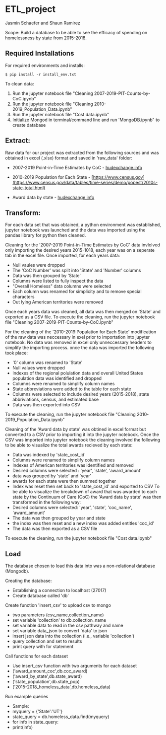 # ETL_project

Jasmin Schaefer and Shaun Ramirez

Scope: Build a database to be able to see the efficacy of spending on homelessness by state from 2015-2018. 

## Required Installations ##
For required environments and installs:

    $ pip install -r install_env.txt

To clean data:

1. Run the jupyter notebook file "Cleaning 2007-2019-PIT-Counts-by-CoC.ipynb"
2. Run the jupyter notebook file "Cleaning 2010-2019_Population_Data.ipynb"
3. Run the jupyter notebook file "Cost data.ipynb"
4. Initialize Mongod in terminal/command line and run 'MongoDB.ipynb" to create database

## Extract: ##
Raw data for our project was extracted from the following sources and was obtained in excel (.xlsx) format and saved in 'raw_data' folder:

* 2007-2019 Point-in-Time Estimates by CoC - [hudexchange.info](https://www.hudexchange.info/resource/5948/2019-ahar-part-1-pit-estimates-of-homelessness-in-the-us/)

* 2010-2019 Population for Each State - [https://www.census.gov](https://www.census.gov/data/tables/time-series/demo/popest/2010s-state-total.html)

* Award data by state - [hudexchange.info](https://www.hudexchange.info/grantees/allocations-awards)

## Transform: ##
For each data set that was obtained, a python environment was established, jupyter notebook was launched and the data was imported using the pandas library for python then cleaned. 

Cleaning for the '2007-2019 Point-in-Time Estimates by CoC' data invlolved only importing the desired years 2015-1018, each year was on a seperate tab in the excel file. Once imported, for each years data:
* Null vaules were dropped
* The 'CoC Number' was split into 'State' and 'Number' columns
* Data was then grouped by 'State'
* Columns were listed to fully inspect the data
* "Overall Homeless" data columns were selected
* Each column was renamed for simplicity and to remove special characters
* Out lying American territories were removed

Once each years data was cleaned, all data was then merged on 'State' and exported as a CSV file. To execute the cleaning, run the jupyter notebook file "Cleaning 2007-2019-PIT-Counts-by-CoC.ipynb"

For the cleaning of the '2010-2019 Population for Each State' modification of the raw data was neccessary in exel prior to importation into jupyter notebook. No data was removed in excel only unneccessary headers to simplify the importing process. once the data was imported the following took place:
* '0' column was renamed to 'State'
* Null values were dropped
* Indexes of the regional polulation data and overall United States population data was identified and dropped
* Columns were renamed to simplify column names
* State abbreviations were added to the table for each state
* Columns were selected to include desired years (2015-2018), state abbriviations, census, and estimated base
* Data was then exported into CSV

To execute the cleaning, run the jupyter notebook file "Cleaning 2010-2019_Population_Data.ipynb"

Cleaning of the 'Award data by state' was obtined in excel format but converted to a CSV prior to importing it into the jupyter notebook. Once the CSV was imported into jupyter notebook the cleaning involved the following to be able to visualize the total awards recieved by each state:
* Data was indexed by 'state_cost_id'
* Columns were renamed to simplify column names
* Indexes of American territories was identified and removed
* Desired columns were selected : 'year', 'state', 'award_amount'
* data was grouped by 'state' and 'year'
* awards for each state were then summed together
* Index was reset then set back to 'state_cost_id' and exported to CSV
To be able to visualize the breakdown of award that was awarded to each state by the Continuum of Care (CoC) the 'Award data by state' was then transformed in the following way:
* Desired columns were selected: 'year', 'state', 'coc_name', 'award_amount'
* The data was then grouped by year and state
* the index was then reset and a new index was added entitles 'coc_id'
* The data was then exported as a CSV file

To execute the cleaning, run the jupyter notebook file "Cost data.ipynb"

## Load ##
The database chosen to load this data into was a non-relational database (Mongodb).

Creating the database:
* Establishing a connection to localhost (27017)
* Create database called 'db'

Create function 'insert_csv' to upload csv to mongo
* two parameters (csv_name,collection_name)
* set variable 'collection' to db.collection_name
* set variable data to read in the csv pathway and name
* set variable data_json to convert 'data' to json
* insert json data into the collection (i.e., variable 'collection')
* query collection and set to results
* print query with for statement

Call functions for each dataset
* Use insert_csv function with two arguments for each dataset
* ('award_amount_coc',db.coc_award)
* ('award_by_state',db.state_award)
* ('state_population',db.state_pop)
* ('2015-2018_homeless_data',db.homeless_data)

Run example queries
* Sample:
* myquery = {'State':'UT'}
* state_query = db.homeless_data.find(myquery)
* for info in state_query:
*    print(info)















